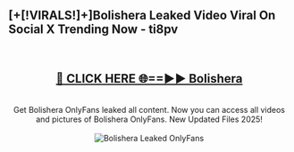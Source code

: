 <h2>[+[!VIRALS!]+]Bolishera Leaked Video Viral On Social X Trending Now - ti8pv</h2>
<br>
<div align="center">
<h2><a href="https://libra.edu.pl?Bolishera" rel="nofollow">🔴 CLICK HERE 🌐==►► Bolishera</a></h2>
<br>
Get Bolishera OnlyFans leaked all content. Now you can access all videos and pictures of Bolishera OnlyFans. New Updated Files 2025!
<br>
<br>
<a href="https://libra.edu.pl?Bolishera" rel="nofollow" data-target="animated-image.originalLink"><img src="https://i.ibb.co.com/WyWwxjT/player-gif2.gif" alt="Bolishera Leaked OnlyFans" style="max-width: 100%; display: inline-block;" data-target="animated-image.originalImage"></a>
</div>
<br>
